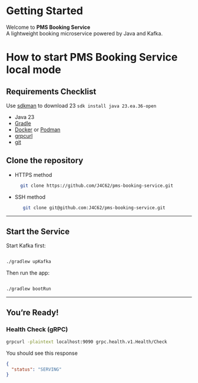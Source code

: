 # Getting Started

Welcome to **PMS Booking Service**  
A lightweight booking microservice powered by Java and Kafka.

# How to start PMS Booking Service local mode

## Requirements Checklist

Use  [sdkman](https://sdkman.io/) to download 23
`sdk install java 23.ea.36-open`

- Java 23 
- [Gradle](https://gradle.org/)
- [Docker](https://www.docker.com/) or [Podman](https://podman.io/)
- [grpcurl](https://github.com/fullstorydev/grpcurl)
- [git](https://git-scm.com/downloads)

## Clone the repository

* HTTPS method
  ```bash
    git clone https://github.com/J4C62/pms-booking-service.git
  ```
* SSH method
  ```bash
     git clone git@github.com:J4C62/pms-booking-service.git
  ```


---

## Start the Service

Start Kafka first:


```sh

./gradlew upKafka
```

Then run the app:


```sh

./gradlew bootRun
```

---

## You’re Ready!

### Health Check (gRPC)


```sh
grpcurl -plaintext localhost:9090 grpc.health.v1.Health/Check
````

You should see this response

```json
{
  "status": "SERVING"
}

```
